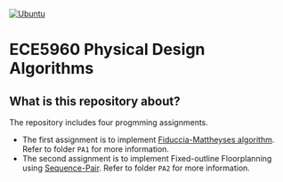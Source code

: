 [![Ubuntu](https://github.com/cheng-hsiang-chiu/ECE5960-Physical-Design-Algorithm/workflows/Ubuntu/badge.svg)](https://github.com/cheng-hsiang-chiu/ECE5960-Physical-Design-Algorithm/actions?query=workflow%3AUbuntu)

# ECE5960 Physical Design Algorithms


## What is this repository about?
The repository includes four progmming assignments.
- The first assignment is to implement [Fiduccia-Mattheyses algorithm](./PA1/paper/A_Linear-Time_Heuristic_for_Improving_Network_Partitions.pdf). Refer to folder `PA1` for more information.
- The second assignment is to implement Fixed-outline Floorplanning using [Sequence-Pair](./PA2/paper/VLSI_Module_Placement_Based_on_Rectangle-Packing_by_the_Sequence-Pair.pdf). Refer to folder `PA2` for more information.
